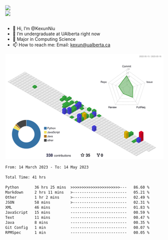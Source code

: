 <a href="https://github.com/anuraghazra/github-readme-stats">
  <img align="center" src="https://github-readme-stats.vercel.app/api?username=KexunNiu&show_icons=true" />
</a>
</br>
<a href="https://github.com/anuraghazra/github-readme-stats">
  <img align="center" src="https://github-readme-stats.vercel.app/api/top-langs/?username=KexunNiu" />
</a>

</br>
</br>

- 👋 Hi, I’m @KexunNiu
- 👀 I’m  undergraduate at UAlberta right now
- 🌱 Major in Computing Science
- 📫 How to reach me: Email: kexun@ualberta.ca

<!---
KexunNiu/KexunNiu is a ✨ special ✨ repository because its `README.md` (this file) appears on your GitHub profile.
You can click the Preview link to take a look at your changes.
--->

![](./profile-3d-contrib/profile-gitblock.svg)

<!--START_SECTION:waka-->

```text
From: 14 March 2023 - To: 14 May 2023

Total Time: 41 hrs

Python       36 hrs 25 mins  >>>>>>>>>>>>>>>>>>>>>>---   86.60 %
Markdown     2 hrs 11 mins   >------------------------   05.21 %
Other        1 hr 2 mins     >------------------------   02.49 %
JSON         58 mins         >------------------------   02.31 %
XML          46 mins         -------------------------   01.83 %
JavaScript   15 mins         -------------------------   00.59 %
Text         11 mins         -------------------------   00.47 %
Java         8 mins          -------------------------   00.35 %
Git Config   1 min           -------------------------   00.07 %
RPMSpec      1 min           -------------------------   00.05 %
```

<!--END_SECTION:waka-->
